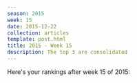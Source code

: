```yaml
---
season: 2015
week: 15
date: 2015-12-22
collection: articles
template: post.html
title: 2015 - Week 15
description: The top 3 are consolidated
---
```


Here's your rankings after week 15 of 2015:

